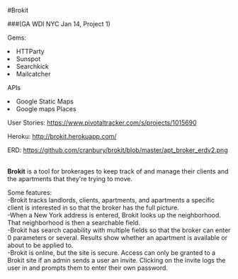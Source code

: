 #Brokit

###(GA WDI NYC Jan 14, Project 1)

Gems:
<li>HTTParty
<li>Sunspot
<li>Searchkick
<li>Mailcatcher

APIs
<li>Google Static Maps
<li>Google maps Places

User Stories:
https://www.pivotaltracker.com/s/projects/1015690

Heroku:
http://brokit.herokuapp.com/

ERD: https://github.com/cranbury/brokit/blob/master/apt_broker_erdv2.png


<br>
<strong>Brokit</strong> is a tool for brokerages to keep track of and manage their clients and the apartments that they're trying to move.

Some features:
<br>-Brokit tracks landlords, clients, apartments, and apartments a specific client is interested in so that the broker has the full picture.
<br>-When a New York address is entered, Brokit looks up the neighborhood. That neighborhood is then a searchable field.
<br>-Brokit has search capability with multiple fields so that the broker can enter 0 parameters or several. Results show whether an apartment is available or about to be applied to.
<br>-Brokit is online, but the site is secure. Access can  only be granted to a Brokit site if an admin sends a user an invite. Clicking on the invite logs the user in and prompts them to enter their own password.
